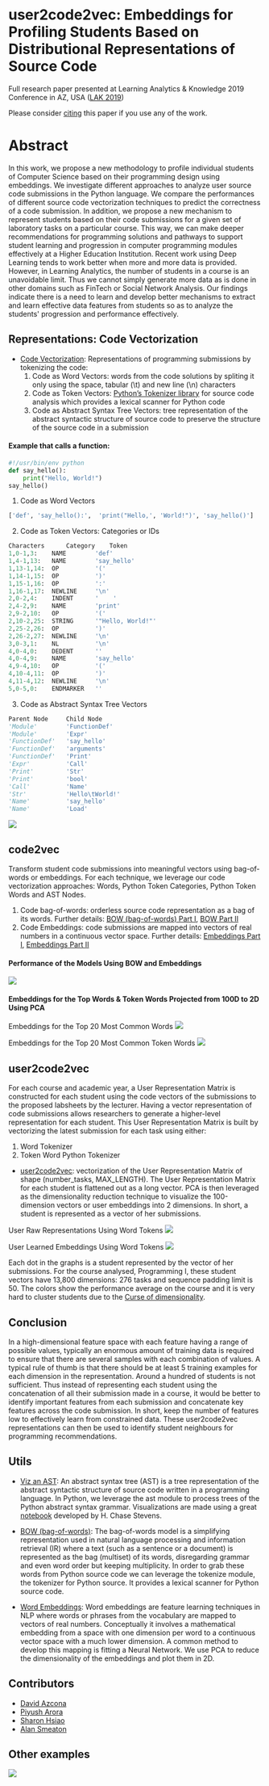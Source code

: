 # user2code2vec: Embeddings for Profiling Students Based on Distributional Representations of Source Code 

Full research paper presented at Learning Analytics & Knowledge 2019 Conference in AZ, USA ([LAK 2019](https://lak19.solaresearch.org/))

Please consider [citing](data/citations/azcona2019user2code2vec.md) this paper if you use any of the work.

# Abstract

In this work, we propose a new methodology to profile individual students of Computer Science based on their programming design using embeddings. We investigate different approaches to analyze user source code submissions in the Python language. We compare the performances of different source code vectorization techniques to predict the correctness of a code submission. In addition, we propose a new mechanism to represent students based on their code submissions for a given set of laboratory tasks on a particular course. This way, we can make deeper recommendations for  programming solutions and pathways to support student learning and progression in computer programming modules effectively at a Higher Education Institution. Recent work using Deep Learning tends to work better when more and more data is provided. However, in Learning Analytics, the number of students in a course is an unavoidable limit. Thus we cannot simply generate more data as is done in other domains such as FinTech or Social Network Analysis. Our findings indicate there is a need to learn and develop better mechanisms to extract and learn effective data features from  students so as to analyze the students' progression and performance effectively.

## Representations: Code Vectorization

* [Code Vectorization][vectors]: Representations of programming submissions by tokenizing the code:
    1. Code as Word Vectors: words from the code solutions by spliting it only using the space, tabular (\t) and new line (\n) characters
    2. Code as Token Vectors: [Python’s Tokenizer library](https://docs.python.org/3/library/tokenize.html) for source code analysis which provides a lexical scanner for Python code
    3. Code as Abstract Syntax Tree Vectors: tree representation of the abstract syntactic structure of source code to preserve the structure of the source code in a submission

#### Example that calls a function:

```python
#!/usr/bin/env python
def say_hello():
    print("Hello, World!")
say_hello()
```

1. Code as Word Vectors
```python
['def', 'say_hello():',  'print("Hello,', 'World!")', 'say_hello()']
```

2. Code as Token Vectors: Categories or IDs
```python
Characters      Category    Token
1,0-1,3:	NAME        'def'
1,4-1,13:	NAME        'say_hello'
1,13-1,14:	OP          '('
1,14-1,15:	OP          ')'
1,15-1,16:	OP          ':'
1,16-1,17:	NEWLINE     '\n'
2,0-2,4:	INDENT      '    '
2,4-2,9:	NAME        'print'
2,9-2,10:	OP          '('
2,10-2,25:	STRING      '"Hello, World!"'
2,25-2,26:	OP          ')'
2,26-2,27:	NEWLINE     '\n'
3,0-3,1:	NL          '\n'
4,0-4,0:	DEDENT      ''
4,0-4,9:	NAME        'say_hello'
4,9-4,10:	OP          '('
4,10-4,11:	OP          ')'
4,11-4,12:	NEWLINE     '\n'
5,0-5,0:	ENDMARKER   ''
```

3. Code as Abstract Syntax Tree Vectors
```python
Parent Node     Child Node
'Module'        'FunctionDef'
'Module'        'Expr'
'FunctionDef'   'say_hello'
'FunctionDef'   'arguments'
'FunctionDef'   'Print'
'Expr'          'Call'
'Print'         'Str'
'Print'         'bool'
'Call'          'Name'
'Str'           'Hello\tWorld!'
'Name'          'say_hello'
'Name'          'Load'
```

![](data/img/say_hello.png)

## code2vec

Transform student code submissions into meaningful vectors using bag-of-words or embeddings. For each technique, we leverage our code vectorization approaches: Words, Python Token Categories, Python Token Words and AST Nodes.
1. Code bag-of-words: orderless source code representation as a bag of its words. Further details: [BOW (bag-of-words) Part I][bow_first], [BOW Part II][bow_second]
2. Code Embeddings: code submissions are mapped into vectors of real numbers in a continuous vector space. Further details: [Embeddings Part I][emb_f], [Embeddings Part II][emb_s]

#### Performance of the Models Using BOW and Embeddings

![](data/img/code2vec.png)

#### Embeddings for the Top Words \& Token Words Projected from 100D to 2D Using PCA

Embeddings for the Top 20 Most Common Words
![](data/img/embeddings_words.png) 

Embeddings for the Top 20 Most Common Token Words
![](data/img/embeddings_tokens.png)

## user2code2vec

For each course and academic year, a User Representation Matrix is constructed for each student using the code vectors of the submissions to the proposed labsheets by the lecturer. Having a vector representation of code submissions allows researchers to generate a higher-level representation for each student. This User Representation Matrix is built by vectorizing the latest submission for each task using either: 
1. Word Tokenizer
2. Token Word Python Tokenizer

* [user2code2vec][user2code2vec]: vectorization of the User Representation Matrix of shape (number_tasks, MAX_LENGTH). The User Representation Matrix for each student is flattened out as a long vector. PCA is then leveraged as the dimensionality reduction technique to visualize the 100-dimension vectors or user embeddings into 2 dimensions. In short, a student is represented as a vector of her submissions.

User Raw Representations Using Word Tokens
![](data/img/user2code2vec_cs1_tokens_raw.png) 

User Learned Embeddings Using Word Tokens
![](data/img/user2code2vec_cs1_tokens_learned.png)

Each dot in the graphs is a student represented by the vector of her submissions. For the course analysed, Programming I, these student vectors have 13,800 dimensions: 276 tasks and sequence padding limit is 50. The colors show the performance average on the course and it is very hard to cluster students due to the [Curse of dimensionality](https://en.wikipedia.org/wiki/Curse_of_dimensionality). 

## Conclusion

In a high-dimensional feature space with each feature having a range of possible values, typically an enormous amount of training data is required to ensure that there are several samples with each combination of values. A typical rule of thumb is that there should be at least 5 training examples for each dimension in the representation. Around a hundred of students is not sufficient. Thus instead of representing each student using the concatenation of all their submission made in a course, it would be better to identify important features from each submission and concatenate key features across the code submission. In short, keep the number of features low to effectively learn from constrained data. These user2code2vec representations can then be used to identify student neighbours for programming recommendations. 

## Utils

* [Viz an AST][viz]: An abstract syntax tree (AST) is a tree representation of the abstract syntactic structure of source code written in a programming language. In Python, we leverage the ast module to process trees of the Python abstract syntax grammar. Visualizations are made using a great [notebook](https://github.com/hchasestevens/show_ast) developed by H. Chase Stevens.

* [BOW (bag-of-words)][emb_example]: The bag-of-words model is a simplifying representation used in natural language processing and information retrieval (IR) where a text (such as a sentence or a document) is represented as the bag (multiset) of its words, disregarding grammar and even word order but keeping multiplicity. In order to grab these words from Python source code we can leverage the tokenize module, the tokenizer for Python source.  It provides a lexical scanner for Python source code.

* [Word Embeddings][emb_example]: Word embeddings are feature learning techniques in NLP where words or phrases from the vocabulary are mapped to vectors of real numbers. Conceptually it involves a mathematical embedding from a space with one dimension per word to a continuous vector space with a much lower dimension. A common method to develop this mapping is fitting a Neural Network. We use PCA to reduce the dimensionality of the embeddings and plot them in 2D.

## Contributors

* [David Azcona](https://computing.dcu.ie/~dazcona/)
* [Piyush Arora](https://computing.dcu.ie/~parora/)
* [Sharon Hsiao](http://www.public.asu.edu/~ihsiao1/)
* [Alan Smeaton](https://www.computing.dcu.ie/~asmeaton/)

## Other examples

![](data/img/sum.png)

[vectors]: notebooks/Program%20Vectors.ipynb
[bow_first]: notebooks/code2vec%20BOW.ipynb
[bow_second]: notebooks/code2vec%20BOW%20(Train%20%26%20Score).ipynb
[emb_f]: notebooks/code2vec%20Embeddings.ipynb
[emb_s]: notebooks/code2vec%20Embeddings%20II.ipynb
[user2code2vec]: notebooks/user2code2vec.ipynb
[viz]: notebooks/Visualize%20an%20AST.ipynb
[emb_example]: notebooks/Word%20Embeddings%20Example.ipynb
[bow_example]: notebooks/BOW%20Example.ipynb
